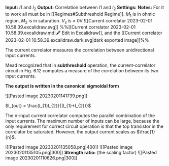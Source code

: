 
**Input:** $I1$ and $I_{2}$
**Output:** Correlation between $I1$ and $I_{2}$
**Settings:** 
**Notes:** For it to work all must be in [[Regimes#Subthreshold Regime]]. $M_{1}$ is in ohmic region, $M_{2}$ is in saturation. $V_{s}$ is = 0V
![[Current correlator 2023-02-01 10.58.39.excalidraw.svg]]
%%[[Current correlator 2023-02-01 10.58.39.excalidraw.md|🖋 Edit in Excalidraw]], and the [[Current correlator 2023-02-01 10.58.39.excalidraw.dark.svg|dark exported image]]%%

The current correlator measures the correlation between unidirectional input currents.

Mead recognized that in **subthreshold** operation, the current-correlator circuit in Fig. 6.12 computes a measure of the correlation between its two input currents. 

**The output is written in the canonical sigmoidal form**

![[Pasted image 20230201141739.png]]

$I_{out} = \frac{I_{1}I_{2}}{(I_{1}+I_{2})}$

The n-input current correlator computes the parallel combination of the
input currents. The maximum number of inputs can be large, because the
only requirement for correct circuit operation is that the top transistor in the
correlator be saturated. However, the output current scales as $\frac{1}{n}$.

![[Pasted image 20230201135058.png|400]]
![[Pasted image 20230201135105.png|300]]
**Strength ratio:**
(the scaling factor)
![[Pasted image 20230201110626.png|300]]



